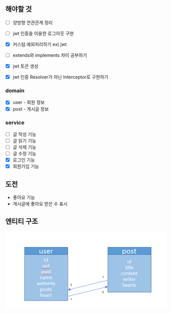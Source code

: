 ## 해야할 것

- [ ] 양방향 연관관계 정리
- [ ] jwt 인증을 이용한 로그아웃 구현
- [x] 커스텀 예외처리하기 ex) jwt
- [ ] extends와 implements 차이 공부하기
- [x] jwt 토큰 생성
- [x] jwt 인증 Resolver가 아닌 Interceptor로 구현하기


### domain
- [x] user - 회원 정보
- [x] post - 게시글 정보

### service
- [ ] 글 작성 기능
- [ ] 글 읽기 기능
- [ ] 글 삭제 기능
- [ ] 글 수정 기능
- [x] 로그인 기능
- [x] 회원가입 기능

## 도전
- 좋아요 기능
- 게시글에 좋아요 받은 수 표시

## 엔티티 구조
<img src="img/entity.png">
